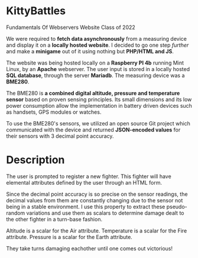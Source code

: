 # KittyBattles
Fundamentals Of Webservers Website Class of 2022

We were required to **fetch data asynchronously** from a measuring device and display it on a **locally hosted website**.
I decided to go one step *further* and make a **minigame** out of it using nothing but **PHP/HTML and JS**.

The website was being hosted locally on a **Raspberry PI 4b** running Mint Linux, by an **Apache** webserver.
The user input is stored in a locally hosted **SQL database**, through the server **Mariadb**.
The measuring device was a **BME280**.

The BME280 is **a combined digital altitude, pressure and temperature sensor** based on proven sensing principles. Its small dimensions and its low power consumption allow the implementation in battery driven devices such as handsets, GPS modules or watches.

To use the BME280's sensors, we utilized an open source Git project which communicated with the device and returned **JSON-encoded values** for their sensors with 3 decimal point accuracy.

# Description

The user is prompted to register a new fighter. This fighter will have elemental attributes defined by the user through an HTML form.

Since the decimal point accuracy is so precise on the sensor readings, the decimal values from them are constantly changing due to the sensor not being in a stable environment.
I use this property to extract these pseudo-random variations and use them as scalars to determine damage dealt to the other fighter in a turn-base fashion.

Altitude is a scalar for the Air attribute.
Temperature is a scalar for the Fire attribute.
Pressure is a scalar for the Earth attribute.

They take turns damaging eachother until one comes out victorious!
